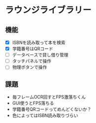 # ラウンジライブラリー


## 機能
- [x] ISBNを読み取って本を検索
- [x] 学籍番号はQRコード
- [ ] データベースで貸し借り管理
- [ ] タッチパネルで操作
- [ ] 物理ボタンで操作

## 課題
- 毎フレームOCR回すとFPS激落ちくん
- GUI使うとFPS落ちる
- 学籍番号QRコードってめんどくないか？
- 色によってはISBN読み取りづらい